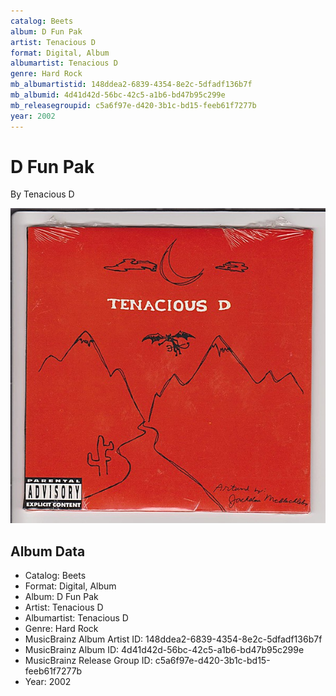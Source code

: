 ```yaml
---
catalog: Beets
album: D Fun Pak
artist: Tenacious D
format: Digital, Album
albumartist: Tenacious D
genre: Hard Rock
mb_albumartistid: 148ddea2-6839-4354-8e2c-5dfadf136b7f
mb_albumid: 4d41d42d-56bc-42c5-a1b6-bd47b95c299e
mb_releasegroupid: c5a6f97e-d420-3b1c-bd15-feeb61f7277b
year: 2002
---
```


# D Fun Pak

By Tenacious D

![](../../assets/beetscovers/Tenacious_D-D_Fun_Pak.jpg)

## Album Data

- Catalog: Beets
- Format: Digital, Album
- Album: D Fun Pak
- Artist: Tenacious D
- Albumartist: Tenacious D
- Genre: Hard Rock
- MusicBrainz Album Artist ID: 148ddea2-6839-4354-8e2c-5dfadf136b7f
- MusicBrainz Album ID: 4d41d42d-56bc-42c5-a1b6-bd47b95c299e
- MusicBrainz Release Group ID: c5a6f97e-d420-3b1c-bd15-feeb61f7277b
- Year: 2002

